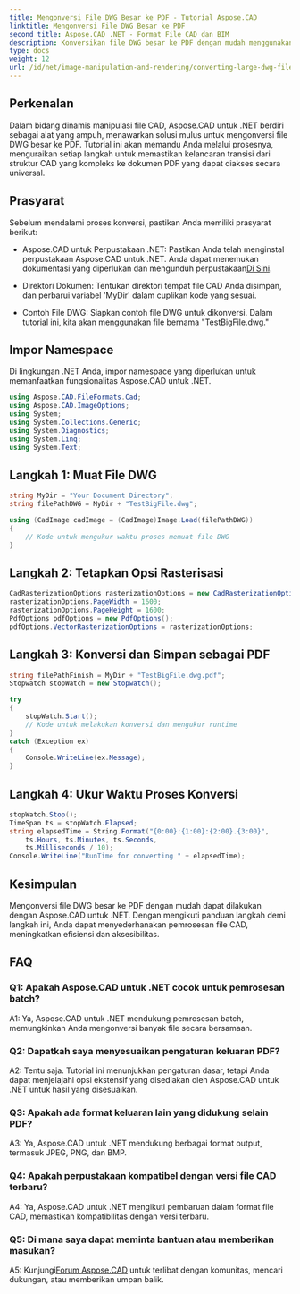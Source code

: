 ```yaml
---
title: Mengonversi File DWG Besar ke PDF - Tutorial Aspose.CAD
linktitle: Mengonversi File DWG Besar ke PDF
second_title: Aspose.CAD .NET - Format File CAD dan BIM
description: Konversikan file DWG besar ke PDF dengan mudah menggunakan Aspose.CAD untuk .NET. Sederhanakan proses CAD Anda dengan tutorial langkah demi langkah ini.
type: docs
weight: 12
url: /id/net/image-manipulation-and-rendering/converting-large-dwg-files-to-pdf/
---
```

## Perkenalan

Dalam bidang dinamis manipulasi file CAD, Aspose.CAD untuk .NET berdiri sebagai alat yang ampuh, menawarkan solusi mulus untuk mengonversi file DWG besar ke PDF. Tutorial ini akan memandu Anda melalui prosesnya, menguraikan setiap langkah untuk memastikan kelancaran transisi dari struktur CAD yang kompleks ke dokumen PDF yang dapat diakses secara universal.

## Prasyarat

Sebelum mendalami proses konversi, pastikan Anda memiliki prasyarat berikut:

- Aspose.CAD untuk Perpustakaan .NET: Pastikan Anda telah menginstal perpustakaan Aspose.CAD untuk .NET. Anda dapat menemukan dokumentasi yang diperlukan dan mengunduh perpustakaan[Di Sini](https://reference.aspose.com/cad/net/).

- Direktori Dokumen: Tentukan direktori tempat file CAD Anda disimpan, dan perbarui variabel 'MyDir' dalam cuplikan kode yang sesuai.

- Contoh File DWG: Siapkan contoh file DWG untuk dikonversi. Dalam tutorial ini, kita akan menggunakan file bernama "TestBigFile.dwg."

## Impor Namespace

Di lingkungan .NET Anda, impor namespace yang diperlukan untuk memanfaatkan fungsionalitas Aspose.CAD untuk .NET.

```csharp
using Aspose.CAD.FileFormats.Cad;
using Aspose.CAD.ImageOptions;
using System;
using System.Collections.Generic;
using System.Diagnostics;
using System.Linq;
using System.Text;
```

## Langkah 1: Muat File DWG

```csharp
string MyDir = "Your Document Directory";
string filePathDWG = MyDir + "TestBigFile.dwg";

using (CadImage cadImage = (CadImage)Image.Load(filePathDWG))
{
    // Kode untuk mengukur waktu proses memuat file DWG
}
```

## Langkah 2: Tetapkan Opsi Rasterisasi

```csharp
CadRasterizationOptions rasterizationOptions = new CadRasterizationOptions();
rasterizationOptions.PageWidth = 1600;
rasterizationOptions.PageHeight = 1600;
PdfOptions pdfOptions = new PdfOptions();
pdfOptions.VectorRasterizationOptions = rasterizationOptions;
```

## Langkah 3: Konversi dan Simpan sebagai PDF

```csharp
string filePathFinish = MyDir + "TestBigFile.dwg.pdf";
Stopwatch stopWatch = new Stopwatch();

try
{
    stopWatch.Start();
    // Kode untuk melakukan konversi dan mengukur runtime
}
catch (Exception ex)
{
    Console.WriteLine(ex.Message);
}
```

## Langkah 4: Ukur Waktu Proses Konversi

```csharp
stopWatch.Stop();
TimeSpan ts = stopWatch.Elapsed;
string elapsedTime = String.Format("{0:00}:{1:00}:{2:00}.{3:00}",
    ts.Hours, ts.Minutes, ts.Seconds,
    ts.Milliseconds / 10);
Console.WriteLine("RunTime for converting " + elapsedTime);
```

## Kesimpulan

Mengonversi file DWG besar ke PDF dengan mudah dapat dilakukan dengan Aspose.CAD untuk .NET. Dengan mengikuti panduan langkah demi langkah ini, Anda dapat menyederhanakan pemrosesan file CAD, meningkatkan efisiensi dan aksesibilitas.

## FAQ

### Q1: Apakah Aspose.CAD untuk .NET cocok untuk pemrosesan batch?

A1: Ya, Aspose.CAD untuk .NET mendukung pemrosesan batch, memungkinkan Anda mengonversi banyak file secara bersamaan.

### Q2: Dapatkah saya menyesuaikan pengaturan keluaran PDF?

A2: Tentu saja. Tutorial ini menunjukkan pengaturan dasar, tetapi Anda dapat menjelajahi opsi ekstensif yang disediakan oleh Aspose.CAD untuk .NET untuk hasil yang disesuaikan.

### Q3: Apakah ada format keluaran lain yang didukung selain PDF?

A3: Ya, Aspose.CAD untuk .NET mendukung berbagai format output, termasuk JPEG, PNG, dan BMP.

### Q4: Apakah perpustakaan kompatibel dengan versi file CAD terbaru?

A4: Ya, Aspose.CAD untuk .NET mengikuti pembaruan dalam format file CAD, memastikan kompatibilitas dengan versi terbaru.

### Q5: Di mana saya dapat meminta bantuan atau memberikan masukan?

A5: Kunjungi[Forum Aspose.CAD](https://forum.aspose.com/c/cad/19) untuk terlibat dengan komunitas, mencari dukungan, atau memberikan umpan balik.